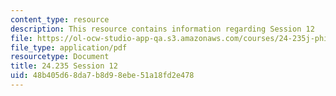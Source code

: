 ```yaml
---
content_type: resource
description: This resource contains information regarding Session 12
file: https://ol-ocw-studio-app-qa.s3.amazonaws.com/courses/24-235j-philosophy-of-law-spring-2012/48b405d68da7b8d98ebe51a18fd2e478_MIT24_235JS12_Session12.pdf
file_type: application/pdf
resourcetype: Document
title: 24.235 Session 12
uid: 48b405d6-8da7-b8d9-8ebe-51a18fd2e478
---
```

